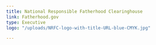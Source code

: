 ```yaml
---
title: National Responsible Fatherhood Clearinghouse
link: Fatherhood.gov
type: Executive
logo: "/uploads/NRFC-logo-with-title-URL-blue-CMYK.jpg"

---
```

